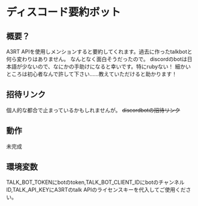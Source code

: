 ディスコード要約ボット
====
## 概要？
A3RT APIを使用しメンションすると要約してくれます。過去に作ったtalkbotと何ら変わりはありません。
なんとなく面白そうだったので。
discordのbotは日本語が少ないので、なにかの手助けになると幸いです。特にrubyない！
細かいところは初心者なんで許して下さい......教えていただけると助かります！
## 招待リンク
個人的な都合で止まっているかもしれませんが。
~~discordbotの招待リンク~~
## 動作
未完成
## 環境変数
TALK_BOT_TOKENにbotのtoken,TALK_BOT_CLIENT_IDにbotのチャンネルID,TALK_API_KEYにA3RTのtalk APIのライセンスキーを代入してご使用ください。
